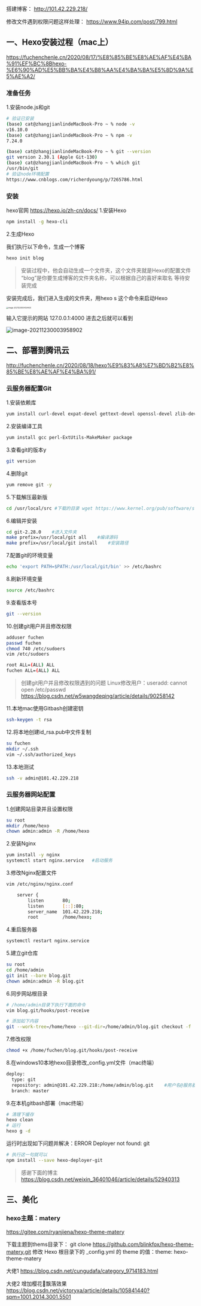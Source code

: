 
搭建博客：
http://101.42.229.218/

修改文件遇到权限问题这样处理：
https://www.94ip.com/post/799.html




## 一、Hexo安装过程（mac上）
https://fuchenchenle.cn/2020/08/17/%E8%85%BE%E8%AE%AF%E4%BA%91%EF%BC%8Bhexo-%E6%90%AD%E5%BB%BA%E4%B8%AA%E4%BA%BA%E5%8D%9A%E5%AE%A2/
### 准备任务
1.安装node.js和git

```bash
# 验证已安装
(base) cat@zhangjianlindeMacBook-Pro ~ % node -v
v16.10.0
(base) cat@zhangjianlindeMacBook-Pro ~ % npm -v
7.24.0

(base) cat@zhangjianlindeMacBook-Pro ~ % git --version
git version 2.30.1 (Apple Git-130)
(base) cat@zhangjianlindeMacBook-Pro ~ % which git
/usr/bin/git
# 验证node环境配置
https://www.cnblogs.com/richerdyoung/p/7265786.html
```

### 安装
hexo官网    https://hexo.io/zh-cn/docs/
1.安装Hexo

```bash
npm install -g hexo-cli
```

2.生成Hexo

我们执行以下命令，生成一个博客
```bash
hexo init blog
```
> 安装过程中，他会自动生成一个文件夹，这个文件夹就是Hexo的配置文件
> “blog”是你要生成博客的文件夹名称，可以根据自己的喜好来取名
> 等待安装完成

安装完成后，我们进入生成的文件夹，用hexo s 这个命令来启动Hexo

<img src="https://notes2021.oss-cn-beijing.aliyuncs.com/2021/image-20211230004124430.png" alt="image-20211230004124430" style="zoom: 33%;" />

输入它提示的网站 127.0.0.1:4000 进去之后就可以看到

![image-20211230003958902](https://notes2021.oss-cn-beijing.aliyuncs.com/2021/image-20211230003958902.png)



## 二、部署到腾讯云
http://fuchenchenle.cn/2020/08/18/hexo%E9%83%A8%E7%BD%B2%E8%85%BE%E8%AE%AF%E4%BA%91/

### 云服务器配置Git
1.安装依赖库
```bash
yum install curl-devel expat-devel gettext-devel openssl-devel zlib-devel 
```

2.安装编译工具
```bash
yum install gcc perl-ExtUtils-MakeMaker package
```
3.查看git的版本y
```bash
git version
```
4.删除git
```bash
yum remove git -y
```

5.下载解压最新版
```bash
cd /usr/local/src #下载的目录 wget https://www.kernel.org/pub/software/scm/git/git-2.28.0.tar.gz #下载最新版 tar -zxvf git-2.28.0.tar.gz #解压到当前文件夹
```

6.编辑并安装
```bash
cd git-2.28.0    #进入文件夹
make prefix=/usr/local/git all    #编译源码
make prefix=/usr/local/git install    #安装路径
```

7.配置git的环境变量
```bash
echo 'export PATH=$PATH:/usr/local/git/bin' >> /etc/bashrc
```

8.刷新环境变量
```bash
source /etc/bashrc
```
9.查看版本号
```bash
git --version
```

10.创建git用户并且修改权限

```bash
adduser fuchen 
passwd fuchen 
chmod 740 /etc/sudoers 
vim /etc/sudoers 

root ALL=(ALL) ALL 
fuchen ALL=(ALL) ALL
```

> 创建git用户并且修改权限遇到的问题
Linux修改用户：useradd: cannot open /etc/passwd
https://blog.csdn.net/w5wangdeqing/article/details/90258142


11.本地mac使用Gitbash创建密钥
```bash
ssh-keygen -t rsa
```

12.将本地创建id_rsa.pub中文件复制
```bash
su fuchen
mkdir ~/.ssh
vim ~/.ssh/authorized_keys
```

13.本地测试
```bash
ssh -v admin@101.42.229.218
```






### 云服务器网站配置
1.创建网站目录并且设置权限
```bash
su root
mkdir /home/hexo
chown admin:admin -R /home/hexo
```

2.安装Nginx
```bash
yum install -y nginx
systemctl start nginx.service   #启动服务
```

3.修改Nginx配置文件
```bash
vim /etc/nginx/nginx.conf
```
```bash
    server {
        listen       80;
        listen       [::]:80;
        server_name  101.42.229.218;
        root         /home/hexo;
```

4.重启服务器
```bash
systemctl restart nginx.service
```

5.建立git仓库
```bash
su root
cd /home/admin
git init --bare blog.git
chown admin:admin -R blog.git
```

6.同步网站根目录
```bash
# /home/admin目录下执行下面的命令
vim blog.git/hooks/post-receive

# 添加如下内容
git --work-tree=/home/hexo --git-dir=/home/admin/blog.git checkout -f
```

7.修改权限
```bash
chmod +x /home/fuchen/blog.git/hooks/post-receive
```

8.在windows10本地hexo目录修改_config.yml文件（mac终端）
```bash
deploy:
  type: git
  repository: admin@101.42.229.218:/home/admin/blog.git    #用户名@服务器Ip:git仓库位置
  branch: master
```

9.在本机gitbash部署（mac终端）
```bash
# 清理下缓存
hexo clean
# 运行
hexo g -d
```

运行时出现如下问题并解决：ERROR Deployer not found: git
```bash
# 执行这一句就可以
npm install --save hexo-deployer-git
```
> 感谢下面的博主
https://blog.csdn.net/weixin_36401046/article/details/52940313




## 三、美化
### hexo主题：matery
https://gitee.com/ryanjiena/hexo-theme-matery

下载主题到thems目录下：
git clone https://github.com/blinkfox/hexo-theme-matery.git
修改 Hexo 根目录下的 _config.yml 的 theme 的值：theme: hexo-theme-matery



大佬1
https://blog.csdn.net/cungudafa/category_9714183.html

大佬2
增加樱花🌸飘落效果
https://blog.csdn.net/victoryxa/article/details/105841440?spm=1001.2014.3001.5501









